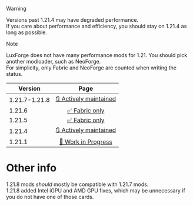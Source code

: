 > [!WARNING]
> Versions past 1.21.4 may have degraded performance.  
> If you care about performance and efficiency, you should stay on 1.21.4 as long as possible.

> [!NOTE]
> LuxForge does not have many performance mods for 1.21. You should pick another modloader, such as NeoForge.  
> For simplicity, only Fabric and NeoForge are counted when writing the status.

| Version | Page |
| --- | :---: |
| 1.21.7-1.21.8 | [🔃 Actively maintained](7/index.md) |
| 1.21.6 | [✅ Fabric only](6/index.md) |
| 1.21.5 | [✅ Fabric only](5/index.md) |
| 1.21.4 | [🔃 Actively maintained](4/index.md) |
| 1.21.1 | [🚧 Work in Progress](1/index.md) |

# Other info
1.21.8 mods *should* mostly be compatible with 1.21.7 mods.   
1.21.8 added Intel iGPU and AMD GPU fixes, which may be unnecessary if you do not have one of those cards.  

<!-- TODO on 1.21.1, add new finds -->